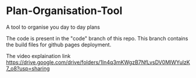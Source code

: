 # Plan-Organisation-Tool
A tool to organise you day to day plans 

The code is present in the "code" branch of this repo. This branch contains the build files for github pages deployment.  

The video explaination link https://drive.google.com/drive/folders/1In4q3mKWgzB7NfLvsDV0MlWYulzK7_o8?usp=sharing
